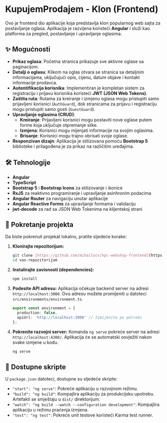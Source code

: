 # KupujemProdajem - Klon (Frontend)

Ovo je frontend dio aplikacije koja predstavlja klon popularnog web sajta za postavljanje oglasa. Aplikacija je razvijena koristeći **Angular** i služi kao platforma za pregled, postavljanje i upravljanje oglasima.

## ✨ Mogućnosti

* **Prikaz oglasa**: Početna stranica prikazuje sve aktivne oglase sa paginacijom.
* **Detalji o oglasu**: Klikom na oglas otvara se stranica sa detaljnim informacijama, uključujući opis, cijenu, datum objave i kontakt informacije prodavca.
* **Autentifikacija korisnika**: Implementiran je kompletan sistem za registraciju i prijavu korisnika koristeći **JWT (JSON Web Tokens)**.
* **Zaštita ruta**: Rutama za kreiranje i izmjenu oglasa mogu pristupiti samo prijavljeni korisnici (`AuthGuard`), dok stranicama za prijavu i registraciju mogu pristupiti samo gosti (`GuestGuard`).
* **Upravljanje oglasima (CRUD)**:
  * **Kreiranje**: Prijavljeni korisnici mogu postaviti nove oglase putem forme koja uključuje otpremanje slike.
  * **Izmjena**: Korisnici mogu mijenjati informacije na svojim oglasima.
  * **Brisanje**: Korisnici mogu trajno obrisati svoje oglase.
* **Responzivan dizajn**: Aplikacija je stilizovana pomoću **Bootstrap 5** biblioteke i prilagođena je za prikaz na različitim uređajima.

## 🛠️ Tehnologije

* **Angular**
* **TypeScript**
* **Bootstrap 5** i **Bootstrap Icons** za stilizovanje i ikonice
* **RxJS** za reaktivno programiranje i upravljanje asinhronim podacima
* **Angular Router** za navigaciju unutar aplikacije
* **Angular Reactive Forms** za upravljanje formama i validaciju
* **jwt-decode** za rad sa JSON Web Tokenima na klijentskoj strani

## 🚀 Pokretanje projekta

Da biste pokrenuli projekat lokalno, pratite sljedeće korake:

1.  **Klonirajte repozitorijum:**
    ```bash
    git clone [https://github.com/mihailocv/kpc-webshop-frontend](https://github.com/mihailocv/kpc-webshop-frontend)
    cd vas-repozitorijum
    ```

2.  **Instalirajte zavisnosti (dependencies):**
    ```bash
    npm install
    ```

3.  **Podesite API adresu:**
    Aplikacija očekuje backend server na adresi `http://localhost:3000`. Ovu adresu možete promijeniti u datoteci `src/environments/environment.ts`.
    ```typescript
    export const environment = {
      production: false,
      apiUrl: 'http://localhost:3000' // Izmijenite po potrebi
    };
    ```

4.  **Pokrenite razvojni server:**
    Komanda `ng serve` pokreće server na adresi `http://localhost:4200/`. Aplikacija će se automatski osvježiti nakon svake izmjene u kodu.
    ```bash
    ng serve
    ```

## 📜 Dostupne skripte

U `package.json` datoteci, dostupne su sljedeće skripte:

* `"start": "ng serve"`: Pokreće aplikaciju u razvojnom režimu.
* `"build": "ng build"`: Kompajlira aplikaciju za produkcijsku upotrebu. Artefakti se smještaju u `dist/` direktorijum.
* `"watch": "ng build --watch --configuration development"`: Kompajlira aplikaciju u režimu praćenja izmjena.
* `"test": "ng test"`: Pokreće unit testove koristeći Karma test runner.
